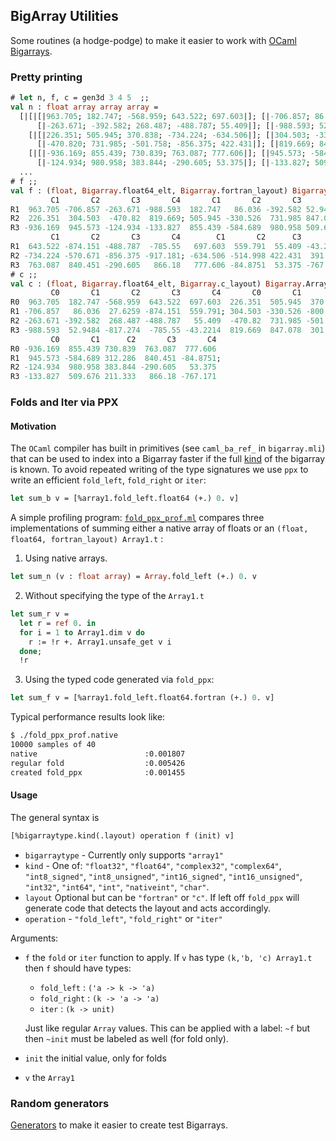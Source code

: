 BigArray Utilities
------------------

Some routines (a hodge-podge) to make it easier to work with
[OCaml Bigarrays](http://caml.inria.fr/pub/docs/manual-ocaml/libref/Bigarray.html).

### Pretty printing

```OCaml
# let n, f, c = gen3d 3 4 5  ;;
val n : float array array array =
  [|[|[|963.705; 182.747; -568.959; 643.522; 697.603|]; [|-706.857; 86.036; 27.626; -874.151; 559.791|];
      [|-263.671; -392.582; 268.487; -488.787; 55.409|]; [|-988.593; 52.948; -817.274; -785.550; -43.221|]|];
    [|[|226.351; 505.945; 370.838; -734.224; -634.506|]; [|304.503; -330.526; -800.156; -570.671; -514.998|];
      [|-470.820; 731.985; -501.758; -856.375; 422.431|]; [|819.669; 847.078; 301.306; -917.181; 391.153|]|];
    [|[|-936.169; 855.439; 730.839; 763.087; 777.606|]; [|945.573; -584.689; 312.286; 840.451; -84.875|];
      [|-124.934; 980.958; 383.844; -290.605; 53.375|]; [|-133.827; 509.676; 211.333; 866.180; -767.171|]|]|]
  ...
# f ;;
val f : (float, Bigarray.float64_elt, Bigarray.fortran_layout) Bigarray.Array3.t =
         C1       C2       C3       C4       C1       C2       C3      C4        C1       C2       C3       C4
R1  963.705 -706.857 -263.671 -988.593  182.747   86.036 -392.582 52.9484  -568.959  27.6259  268.487 -817.274
R2  226.351  304.503  -470.82  819.669; 505.945 -330.526  731.985 847.078;  370.838 -800.156 -501.758  301.306;
R3 -936.169  945.573 -124.934 -133.827  855.439 -584.689  980.958 509.676   730.839  312.286  383.844  211.333
         C1       C2       C3       C4        C1       C2      C3       C4
R1  643.522 -874.151 -488.787  -785.55   697.603  559.791  55.409 -43.2214
R2 -734.224 -570.671 -856.375 -917.181; -634.506 -514.998 422.431  391.153;
R3  763.087  840.451 -290.605   866.18   777.606 -84.8751  53.375 -767.171
# c ;;
val c : (float, Bigarray.float64_elt, Bigarray.c_layout) Bigarray.Array3.t =
         C0       C1       C2       C3       C4       C0       C1       C2       C3       C4
R0  963.705  182.747 -568.959  643.522  697.603  226.351  505.945  370.838 -734.224 -634.506
R1 -706.857   86.036  27.6259 -874.151  559.791; 304.503 -330.526 -800.156 -570.671 -514.998;
R2 -263.671 -392.582  268.487 -488.787   55.409  -470.82  731.985 -501.758 -856.375  422.431
R3 -988.593  52.9484 -817.274  -785.55 -43.2214  819.669  847.078  301.306 -917.181  391.153
         C0       C1      C2       C3       C4
R0 -936.169  855.439 730.839  763.087  777.606
R1  945.573 -584.689 312.286  840.451 -84.8751;
R2 -124.934  980.958 383.844 -290.605   53.375
R3 -133.827  509.676 211.333   866.18 -767.171
```

### Folds and Iter via PPX

#### Motivation

The `OCaml` compiler has built in primitives (see `caml_ba_ref_` in
`bigarray.mli`) that can be used to index into a Bigarray faster if the full
[kind](http://caml.inria.fr/pub/docs/manual-ocaml/libref/Bigarray.html#TYPEkind)
of the bigarray is known. To avoid repeated writing of the type signatures we use
`ppx` to write an efficient `fold_left`, `fold_right` or `iter`:

```OCaml
let sum_b v = [%array1.fold_left.float64 (+.) 0. v]
```

A simple profiling program: [`fold_ppx_prof.ml`](src/scripts/fold_ppx_prof.ml)
compares three implementations of summing either a native array of floats or
an `(float, float64, fortran_layout) Array1.t` :

1. Using native arrays.

  ```OCaml
  let sum_n (v : float array) = Array.fold_left (+.) 0. v
  ```

2. Without specifying the type of the `Array1.t`

  ```OCaml
  let sum_r v =
    let r = ref 0. in
    for i = 1 to Array1.dim v do
      r := !r +. Array1.unsafe_get v i
    done;
    !r
  ```

3. Using the typed code generated via `fold_ppx`:

  ```OCaml
  let sum_f v = [%array1.fold_left.float64.fortran (+.) 0. v]
  ```

Typical performance results look like:

  ```bash
  $ ./fold_ppx_prof.native
  10000 samples of 40
  native                        :0.001807
  regular fold                  :0.005426
  created fold_ppx              :0.001455
  ```

#### Usage

The general syntax is

```OCaml
[%bigarraytype.kind(.layout) operation f (init) v]
```

  - `bigarraytype` - Currently only supports `"array1"`
  - `kind` - One of:
          `"float32"`,
          `"float64"`,
          `"complex32"`,
          `"complex64"`,
          `"int8_signed"`,
          `"int8_unsigned"`,
          `"int16_signed"`,
          `"int16_unsigned"`,
          `"int32"`,
          `"int64"`,
          `"int"`,
          `"nativeint"`,
          `"char"`.
  - `layout` Optional but can be `"fortran"` or `"c"`. If left off `fold_ppx`
    will generate code that detects the layout and acts accordingly.
  - `operation` - `"fold_left"`, `"fold_right"` or `"iter"`

  Arguments:
  - `f` the `fold` or `iter` function to apply. If `v` has type
    `(k,'b, 'c) Array1.t` then `f` should have types:
      - `fold_left`  : `('a -> k -> 'a)`
      - `fold_right` : `(k -> 'a -> 'a)` 
      - `iter`       : `(k -> unit)`

    Just like regular `Array` values. This can be applied with a label: `~f`
    but then `~init` must be labeled as well (for fold only).

  - `init` the initial value, only for folds
  - `v` the `Array1`

### Random generators

[Generators](src/lib/generators.mli) to make it easier to create test Bigarrays.
